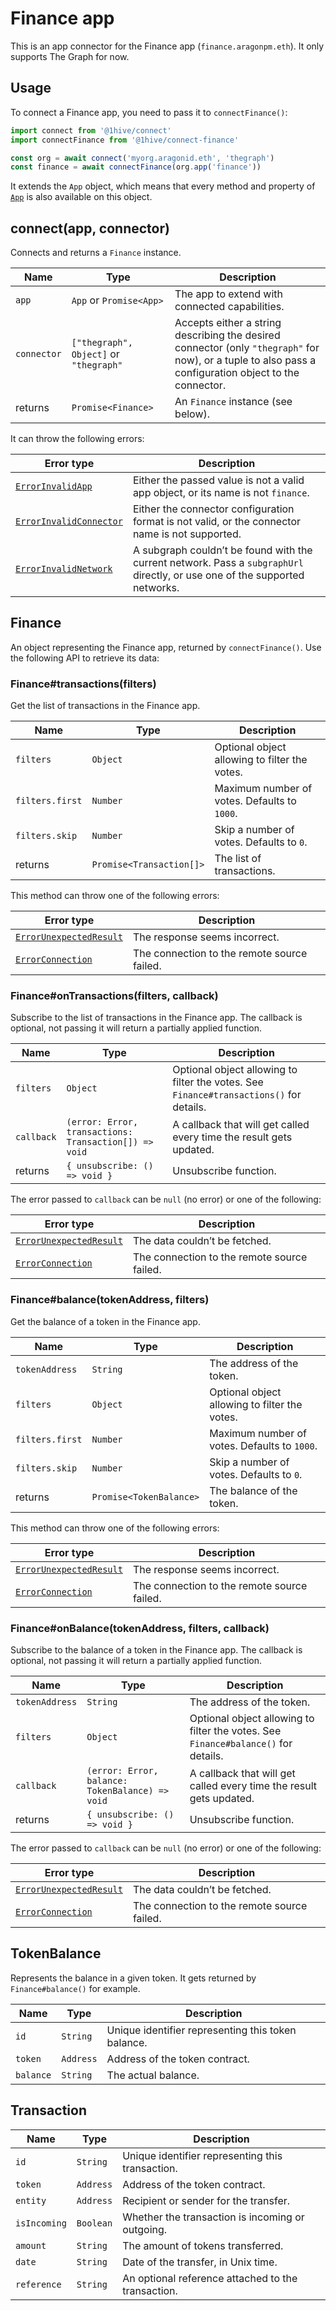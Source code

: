 # Finance app

This is an app connector for the Finance app (`finance.aragonpm.eth`). It only supports The Graph for now.

## Usage

To connect a Finance app, you need to pass it to `connectFinance()`:

```js
import connect from '@1hive/connect'
import connectFinance from '@1hive/connect-finance'

const org = await connect('myorg.aragonid.eth', 'thegraph')
const finance = await connectFinance(org.app('finance'))
```

It extends the `App` object, which means that every method and property of [`App`](../api-reference/app.md) is also available on this object.

## connect\(app, connector\)

Connects and returns a `Finance` instance.

| Name        | Type                                   | Description                                                                                                                                            |
| ----------- | -------------------------------------- | ------------------------------------------------------------------------------------------------------------------------------------------------------ |
| `app`       | `App` or `Promise<App>`                | The app to extend with connected capabilities.                                                                                                         |
| `connector` | `["thegraph", Object]` or `"thegraph"` | Accepts either a string describing the desired connector (only `"thegraph"` for now), or a tuple to also pass a configuration object to the connector. |
| returns     | `Promise<Finance>`                     | An `Finance` instance (see below).                                                                                                                     |

It can throw the following errors:

| Error type                                                     | Description                                                                                                                 |
| -------------------------------------------------------------- | --------------------------------------------------------------------------------------------------------------------------- |
| [`ErrorInvalidApp`](./errors.md#error-invalid-app)             | Either the passed value is not a valid app object, or its name is not `finance`.                                            |
| [`ErrorInvalidConnector`](./errors.md#error-invalid-connector) | Either the connector configuration format is not valid, or the connector name is not supported.                             |
| [`ErrorInvalidNetwork`](./errors.md#error-invalid-network)     | A subgraph couldn’t be found with the current network. Pass a `subgraphUrl` directly, or use one of the supported networks. |

## Finance

An object representing the Finance app, returned by `connectFinance()`. Use the following API to retrieve its data:

### Finance\#transactions\(filters\)

Get the list of transactions in the Finance app.

| Name            | Type                     | Description                                   |
| --------------- | ------------------------ | --------------------------------------------- |
| `filters`       | `Object`                 | Optional object allowing to filter the votes. |
| `filters.first` | `Number`                 | Maximum number of votes. Defaults to `1000`.  |
| `filters.skip`  | `Number`                 | Skip a number of votes. Defaults to `0`.      |
| returns         | `Promise<Transaction[]>` | The list of transactions.                     |

This method can throw one of the following errors:

| Error type                                                     | Description                                 |
| -------------------------------------------------------------- | ------------------------------------------- |
| [`ErrorUnexpectedResult`](./errors.md#error-unexpected-result) | The response seems incorrect.               |
| [`ErrorConnection`](./errors.md#error-connection)              | The connection to the remote source failed. |

### Finance\#onTransactions\(filters, callback\)

Subscribe to the list of transactions in the Finance app. The callback is optional, not passing it will return a partially applied function.

| Name       | Type                                                  | Description                                                                             |
| ---------- | ----------------------------------------------------- | --------------------------------------------------------------------------------------- |
| `filters`  | `Object`                                              | Optional object allowing to filter the votes. See `Finance#transactions()` for details. |
| `callback` | `(error: Error, transactions: Transaction[]) => void` | A callback that will get called every time the result gets updated.                     |
| returns    | `{ unsubscribe: () => void }`                         | Unsubscribe function.                                                                   |

The error passed to `callback` can be `null` (no error) or one of the following:

| Error type                                                     | Description                                 |
| -------------------------------------------------------------- | ------------------------------------------- |
| [`ErrorUnexpectedResult`](./errors.md#error-unexpected-result) | The data couldn’t be fetched.               |
| [`ErrorConnection`](./errors.md#error-connection)              | The connection to the remote source failed. |

### Finance\#balance\(tokenAddress, filters\)

Get the balance of a token in the Finance app.

| Name            | Type                    | Description                                   |
| --------------- | ----------------------- | --------------------------------------------- |
| `tokenAddress`  | `String`                | The address of the token.                     |
| `filters`       | `Object`                | Optional object allowing to filter the votes. |
| `filters.first` | `Number`                | Maximum number of votes. Defaults to `1000`.  |
| `filters.skip`  | `Number`                | Skip a number of votes. Defaults to `0`.      |
| returns         | `Promise<TokenBalance>` | The balance of the token.                     |

This method can throw one of the following errors:

| Error type                                                     | Description                                 |
| -------------------------------------------------------------- | ------------------------------------------- |
| [`ErrorUnexpectedResult`](./errors.md#error-unexpected-result) | The response seems incorrect.               |
| [`ErrorConnection`](./errors.md#error-connection)              | The connection to the remote source failed. |

### Finance\#onBalance\(tokenAddress, filters, callback\)

Subscribe to the balance of a token in the Finance app. The callback is optional, not passing it will return a partially applied function.

| Name           | Type                                            | Description                                                                        |
| -------------- | ----------------------------------------------- | ---------------------------------------------------------------------------------- |
| `tokenAddress` | `String`                                        | The address of the token.                                                          |
| `filters`      | `Object`                                        | Optional object allowing to filter the votes. See `Finance#balance()` for details. |
| `callback`     | `(error: Error, balance: TokenBalance) => void` | A callback that will get called every time the result gets updated.                |
| returns        | `{ unsubscribe: () => void }`                   | Unsubscribe function.                                                              |

The error passed to `callback` can be `null` (no error) or one of the following:

| Error type                                                     | Description                                 |
| -------------------------------------------------------------- | ------------------------------------------- |
| [`ErrorUnexpectedResult`](./errors.md#error-unexpected-result) | The data couldn’t be fetched.               |
| [`ErrorConnection`](./errors.md#error-connection)              | The connection to the remote source failed. |

## TokenBalance

Represents the balance in a given token. It gets returned by `Finance#balance()` for example.

| Name      | Type      | Description                                        |
| --------- | --------- | -------------------------------------------------- |
| `id`      | `String`  | Unique identifier representing this token balance. |
| `token`   | `Address` | Address of the token contract.                     |
| `balance` | `String`  | The actual balance.                                |

## Transaction

| Name         | Type      | Description                                        |
| ------------ | --------- | -------------------------------------------------- |
| `id`         | `String`  | Unique identifier representing this transaction.   |
| `token`      | `Address` | Address of the token contract.                     |
| `entity`     | `Address` | Recipient or sender for the transfer.              |
| `isIncoming` | `Boolean` | Whether the transaction is incoming or outgoing.   |
| `amount`     | `String`  | The amount of tokens transferred.                  |
| `date`       | `String`  | Date of the transfer, in Unix time.                |
| `reference`  | `String`  | An optional reference attached to the transaction. |
